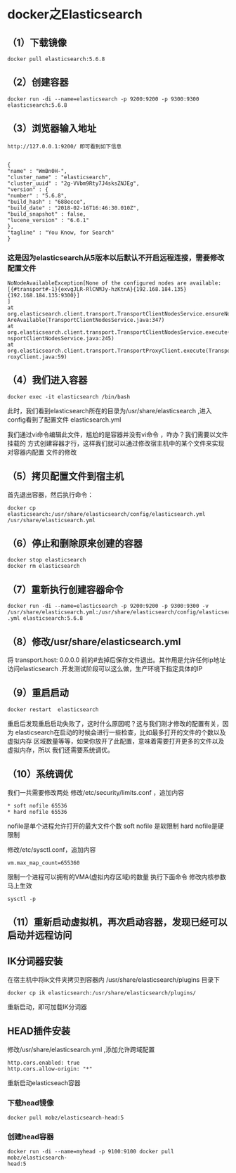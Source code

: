 # docker之Elasticsearch 

## （1）下载镜像

```docker
docker pull elasticsearch:5.6.8
```

## （2）创建容器 

```docker
docker run ‐di ‐‐name=elasticsearch ‐p 9200:9200 ‐p 9300:9300 elasticsearch:5.6.8
```

## （3）浏览器输入地址 

```docker
http://127.0.0.1:9200/ 即可看到如下信息


{
"name" : "WmBn0H‐",
"cluster_name" : "elasticsearch",
"cluster_uuid" : "2g‐VVbm9Rty7J4sksZNJEg",
"version" : {
"number" : "5.6.8",
"build_hash" : "688ecce",
"build_date" : "2018‐02‐16T16:46:30.010Z",
"build_snapshot" : false,
"lucene_version" : "6.6.1"
},
"tagline" : "You Know, for Search"
}
```

### 这是因为elasticsearch从5版本以后默认不开启远程连接，需要修改配置文件 

```
NoNodeAvailableException[None of the configured nodes are available:
[{#transport#‐1}{exvgJLR‐RlCNMJy‐hzKtnA}{192.168.184.135}
{192.168.184.135:9300}]
]
at
org.elasticsearch.client.transport.TransportClientNodesService.ensureNodes
AreAvailable(TransportClientNodesService.java:347)
at
org.elasticsearch.client.transport.TransportClientNodesService.execute(Tra
nsportClientNodesService.java:245)
at
org.elasticsearch.client.transport.TransportProxyClient.execute(TransportP
roxyClient.java:59)
```

## （4）我们进入容器

```elasticsearch
docker exec ‐it elasticsearch /bin/bash
```

 此时，我们看到elasticsearch所在的目录为/usr/share/elasticsearch ,进入config看到了配置文件
elasticsearch.yml 

我们通过vi命令编辑此文件，尴尬的是容器并没有vi命令 ，咋办？我们需要以文件挂载的
方式创建容器才行，这样我们就可以通过修改宿主机中的某个文件来实现对容器内配置
文件的修改 

## （5）拷贝配置文件到宿主机 

首先退出容器，然后执行命令： 

```docker
docker cp
elasticsearch:/usr/share/elasticsearch/config/elasticsearch.yml
/usr/share/elasticsearch.yml
```

## （6）停止和删除原来创建的容器 

```dokcer
docker stop elasticsearch
docker rm elasticsearch
```

## （7）重新执行创建容器命令 

```docker
docker run ‐di ‐‐name=elasticsearch ‐p 9200:9200 ‐p 9300:9300 ‐v
/usr/share/elasticsearch.yml:/usr/share/elasticsearch/config/elasticsearch
.yml elasticsearch:5.6.8
```

## （8）修改/usr/share/elasticsearch.yml 

将 transport.host: 0.0.0.0 前的#去掉后保存文件退出。其作用是允许任何ip地址访问elasticsearch .开发测试阶段可以这么做，生产环境下指定具体的IP 

## （9）重启启动 

```docker
docker restart 	elasticsearch
```

重启后发现重启启动失败了，这时什么原因呢？这与我们刚才修改的配置有关，因为
elasticsearch在启动的时候会进行一些检查，比如最多打开的文件的个数以及虚拟内存
区域数量等等，如果你放开了此配置，意味着需要打开更多的文件以及虚拟内存，所以
我们还需要系统调优。 

## （10）系统调优 

我们一共需要修改两处
修改/etc/security/limits.conf ，追加内容 

```docker
* soft nofile 65536
* hard nofile 65536
```

nofile是单个进程允许打开的最大文件个数 soft nofile 是软限制 hard nofile是硬限制 

修改/etc/sysctl.conf，追加内容 

```doker
vm.max_map_count=655360
```

限制一个进程可以拥有的VMA(虚拟内存区域)的数量
执行下面命令 修改内核参数马上生效 

```docker
sysctl ‐p
```

## （11）重新启动虚拟机，再次启动容器，发现已经可以启动并远程访问 

## IK分词器安装 

在宿主机中将ik文件夹拷贝到容器内 /usr/share/elasticsearch/plugins 目录下 

```docker
docker cp ik elasticsearch:/usr/share/elasticsearch/plugins/
```

重新启动，即可加载IK分词器 

## HEAD插件安装 

修改/usr/share/elasticsearch.yml ,添加允许跨域配置 

```docker
http.cors.enabled: true
http.cors.allow‐origin: "*"
```

重新启动elasticseach容器 

### 下载head镜像 

```docker
docker pull mobz/elasticsearch‐head:5
```

### 创建head容器 

```docker
docker run ‐di ‐‐name=myhead ‐p 9100:9100 docker pull mobz/elasticsearch‐
head:5
```

